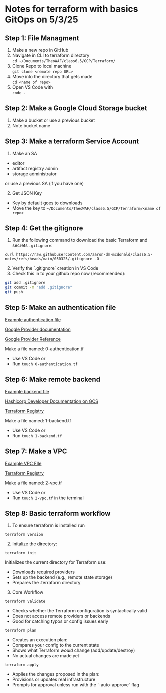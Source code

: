 # Notes for terraform with basics GitOps on 5/3/25

## Step 1: File Managment 
1) Make a new repo in GitHub
2) Navigate in CLI to terraform directory  
```cd ~/Documents/TheoWAF/class6.5/GCP/Terraform/```
3) Clone Repo to local machine  
```git clone <remote repo URL>```
4) Move into the directory that gets made  
```cd <name of repo>```
5) Open VS Code with  
```code .```

## Step 2: Make a Google Cloud Storage bucket  
1) Make a bucket or use a previous bucket
2) Note bucket name

## Step 3: Make a terraform Service Account  
1) Make an SA
- editor
- artifact registry admin
- storage administrator

or use a previous SA (if you have one)

2) Get JSON Key
  - Key by default goes to downloads
  - Move the key to ```~/Documents/TheoWAF/class6.5/GCP/Terraform/<name of repo>```



## Step 4: Get the gitignore  
1) Run the following command to download the basic Terraform and secrets `.gitignore`:  

```curl https://raw.githubusercontent.com/aaron-dm-mcdonald/class6.5-notes/refs/heads/main/050325/.gitignore -O```

2) Verify the \`.gitignore\` creation in VS Code  
3) Check this in to your github repo now (recommended):  

```bash  
git add .gitignore  
git commit -m "add .gitignore"  
git push  
```

## Step 5: Make an authentication file  

[Example authentication file](https://github.com/DarthBane2025/basicgcp2025/blob/main/0-authentication.tf)  

[Google Provider documentation](https://registry.terraform.io/providers/hashicorp/google/latest)  

[Google Provider Reference](https://registry.terraform.io/providers/hashicorp/google/latest/docs/guides/provider_reference)  

Make a file named: 0-authentication.tf  
 - Use VS Code or  
 - Run `touch 0-authentication.tf`  

## Step 6: Make remote backend  

[Example backend file](https://github.com/DarthBane2025/basicgcp2025/blob/main/1-backend.tf)  

[Hashicorp Developer Documentation on GCS](https://developer.hashicorp.com/terraform/language/backend/gcs)  

[Terraform Registry](https://registry.terraform.io/providers/hashicorp/google/latest)  

Make a file named: 1-backend.tf  
 - Use VS Code or  
 - Run `touch 1-backend.tf`  

## Step 7: Make a VPC  

[Example VPC FIle](https://github.com/DarthBane2025/basicgcp2025/blob/main/2-vpc.tf)  

[Terraform Registry](https://registry.terraform.io/providers/hashicorp/google/latest/docs/resources/compute_network)  

Make a file named: 2-vpc.tf  
 - Use VS Code or  
 - Run `touch 2-vpc.tf` in the terminal  

## Step 8: Basic terraform workflow  
1) To ensure terraform is installed run  

`terraform version`  

2) Initalize the directory:  

```terraform init```  

Initializes the current directory for Terraform use:  
 - Downloads required providers  
 - Sets up the backend (e.g., remote state storage)  
 - Prepares the .terraform directory  

3) Core Workflow  

```terraform validate```     
 - Checks whether the Terraform configuration is syntactically valid  
 - Does not access remote providers or backends  
 - Good for catching typos or config issues early  

```terraform plan```         
 - Creates an execution plan:  
 - Compares your config to the current state  
 - Shows what Terraform *would* change (add/update/destroy)  
 - No actual changes are made yet  

```terraform apply```        
 - Applies the changes proposed in the plan:  
 - Provisions or updates real infrastructure  
 - Prompts for approval unless run with the \`-auto-approve\` flag
